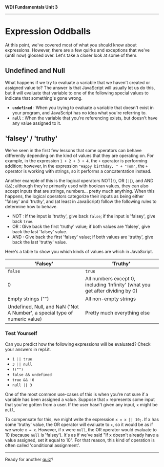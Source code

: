**WDI Fundamentals Unit 3**

---

# Expression Oddballs

At this point, we've covered most of what you should know about expressions. However, there are a few quirks and exceptions that we've (until now) glossed over. Let's take a closer look at some of them.

## Undefined and Null
What happens if we try to evaluate a variable that we haven't created or assigned value to? The answer is that JavaScript will usually let us do this, but it will evaluate that variable to one of the following special values to indicate that something's gone wrong.
* **`undefined`** : When you trying to evaluate a variable that doesn't exist in your program, and JavaScript has no idea what you're referring to.
* **`null`** : When the variable that you're referencing exists, but doesn't have any value assigned to it.

## 'falsey' / 'truthy'
We've seen in the first few lessons that some operators can behave differently depending on the kind of values that they are operating on. For example, in the expression `1 + 2 + 3 + 4`, the `+` operator is performing addition; however, in the expression `"Happy birthday, " + "Tom"`, the `+` operator is working with strings, so it performs a concatentation instead.

Another example of this is the logical operators NOT(`!`), OR (`||`), and AND (`&&`); although they're primarily used with boolean values, they can also accept inputs that are strings, numbers... pretty much anything. When this happens, the logical operators categorize their inputs as being either 'falsey' and 'truthy', and (at least in JavaScript) follow the following rules to determine how to behave.
* NOT : If the input is 'truthy', give back `false`; if the input is 'falsey', give back `true`.
* OR : Give back the first 'truthy' value; if both values are 'falsey', give back the last 'falsey' value.
* AND : Give back the first 'falsey' value; if both values are 'truthy', give back the last 'truthy' value.

Here's a table to show you which kinds of values are which in JavaScript.

| 'Falsey' |  'Truthy' |
|----------|-----------|
| `false` | `true` |
| 0 | All numbers except 0, including 'Infinity' (what you get after dividing by 0) |
| Empty strings ("") | All non-empty strings |
| Undefined, Null, and NaN ('Not A Number', a special type of numeric value) | Pretty much everything else |

### Test Yourself
Can you predict how the following expressions will be evaluated? Check your answers in repl.it.
* `1 || true`
* `3 || null`
* `!("")`
* `false && undefined`
* `true && !0`
* `null || 3`

One of the most common use-cases of this is when you're not sure if a variable has been assigned a value. Suppose that `x` represents some input that you've gotten from a user. If the user hasn't given any input, `x` might be `null`.

To compensate for this, we might write the expression `x = x || 10;`. If x has some 'truthy' value, the OR operator will evaluate to `x`, so it would be as if we wrote `x = x`. However, if x were `null`, the OR operator would evaluate to 10 (because `null` is 'falsey'). It's as if we've said "If x doesn't already have a value assigned, set it equal to 10". For that reason, this kind of operation is often called 'conditional assignment'.

---
Ready for another [quiz](09_quiz.md)?
